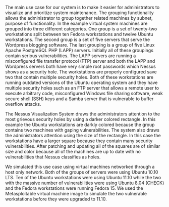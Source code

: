 The main use case for our system is to make it easier for administrators to
visualize and prioritize system maintenance.  The grouping functionality allows
the administrator to group together related machines by subnet, purpose of
functionality.  In the example virtual system machines are grouped into three
different categories.  One group is a set of twenty-two workstations split
between ten Fedora workstations and twelve Ubuntu workstations.  The second group is
a set of five servers that serve the Wordpress blogging software.  The last
grouping is a group of five Linux Apache PostgreSQL PHP (LAPP) servers.
Initially all of these groupings contain serious vulnerabilities.
The LAPP servers are running a misconfigured file transfer protocol (FTP) server
and both the LAPP and Wordpress servers both have very simple root passwords
which Nessus shows as a security hole.  The workstations are properly configured
save two that contain multiple security holes.  Both of these workstations are
running outdated versions of the Ubuntu operating system and they have multiple
security holes such as an FTP server that allows a remote user to execute
arbitrary code, misconfigured Windows file sharing software, weak secure shell
(SSH) keys and a Samba server that is vulnerable to buffer overflow attacks.

The Nessus Visualization System draws the administrators attention to the most
grievous security holes by using a darker colored rectangle.  In this example
the Ubuntu workstations are darkly colored because the group contains two
machines with gaping vulnerabilities.  The system also draws the administrators
attention using the size of the rectangle.  In this case the workstations have a
larger square because they contain many security vulnerabilities.  After
patching and updating all of the squares are of similar size and color because
all of the machines are up to date with no vulnerabilities that Nessus
classifies as holes.  

We simulated this use case using virtual machines networked through a host only
network. Both of the groups of servers were using Ubuntu 10.10 LTS.
Ten of the Ubuntu workstations were using Ubuntu 11.10 while the two
with the massive number of vulnerabilities were using Ubuntu 8.04 (CHECK) and
the Fedora workstations were running Fedora 15.  We used the Metasploitable
virtual machine image to simulate the two vulnerable workstations before they
were upgraded to 11.10.
